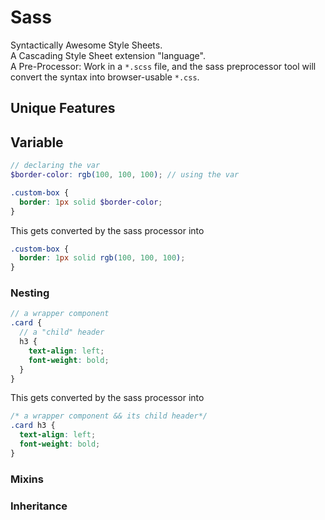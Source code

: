 # Sass

Syntactically Awesome Style Sheets.  
A Cascading Style Sheet extension "language".  
A Pre-Processor: Work in a `*.scss` file, and the sass preprocessor tool will convert the syntax into browser-usable `*.css`.

## Unique Features

## Variable

```scss
// declaring the var
$border-color: rgb(100, 100, 100); // using the var

.custom-box {
  border: 1px solid $border-color;
}
```

This gets converted by the sass processor into

```css
.custom-box {
  border: 1px solid rgb(100, 100, 100);
}
```

### Nesting

```scss
// a wrapper component
.card {
  // a "child" header
  h3 {
    text-align: left;
    font-weight: bold;
  }
}
```

This gets converted by the sass processor into

```css
/* a wrapper component && its child header*/
.card h3 {
  text-align: left;
  font-weight: bold;
}
```

### Mixins

### Inheritance
